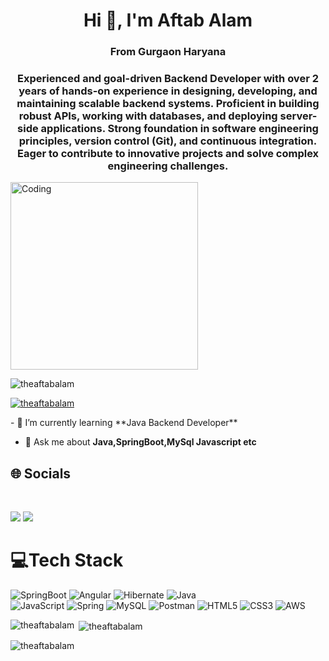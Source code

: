 
<h1 align="center">Hi 👋, I'm Aftab Alam</h1>
<h3 align="center">From Gurgaon Haryana</h3>
<h3 align="center">Experienced and goal-driven Backend Developer with over 2 years of hands-on experience in designing, developing, and maintaining scalable backend systems. Proficient in building robust APIs, working with databases, and deploying server-side applications. Strong foundation in software engineering principles, version control (Git), and continuous integration. Eager to contribute to innovative projects and solve complex engineering challenges.</h3>
<img align="center" alt="Coding" width="300" src="https://miro.medium.com/max/2800/0*OJ_EHzpajEM2fR2O">
<p align="left"> <img src="https://komarev.com/ghpvc/?username=theaftabalam&label=Profile%20views&color=0e75b6&style=flat" alt="theaftabalam" /> </p>
<p align="left"> <a href="https://github.com/ryo-ma/github-profile-trophy"><img src="https://github-profile-trophy.vercel.app/?username=theaftabalam" alt="theaftabalam" /></a> </p>
<!-- <p align="left"> <a href="https://github.com/ryo-ma/github-profile-trophy"><img src="https://github-profile-trophy.vercel.app/?username=theaftabalam" alt="theaftabalam" /></a> </p> -->
- 🌱 I’m currently learning **Java Backend Developer**


- 💬 Ask me about **Java,SpringBoot,MySql Javascript etc**
 
<div><h2> 🌐 Socials</h2> <div/>
<br/>
<p align="left">
<a href = "https://www.linkedin.com/in/aftabalamsi12/" target="_blank"><img src="https://img.shields.io/badge/linkedin-%230077B5.svg?style=for-the-badge&logo=linkedin&logoColor=white"/></a>
<a href = "mailto:aftabalamsi12@gmail.com" target="_blank"><img src="https://img.shields.io/badge/Gmail-D14836?style=for-the-badge&logo=gmail&logoColor=white"/></a>
 
</p>

# 💻Tech Stack
![SpringBoot](https://img.shields.io/badge/-SpringBoot-green.svg?style=for-the-badge&logo=SpringBoot&logoColor=white)
![Angular](https://img.shields.io/badge/-Angular-red.svg?style=for-the-badge&logo=Angular&logoColor=white) 
![Hibernate](https://img.shields.io/badge/-Hibernate-yellowgreen.svg?style=for-the-badge&logo=Hibernate&logoColor=white) 
![Java](https://img.shields.io/badge/java-%23ED8B00.svg?style=for-the-badge&logo=java&logoColor=white)  
![JavaScript](https://img.shields.io/badge/JavaScript-%231372B6.svg?style=for-the-badge&logo=JavaScript&logoColor=white) 
![Spring](https://img.shields.io/badge/spring-%236DB33F.svg?style=for-the-badge&logo=spring&logoColor=white) 
![MySQL](https://img.shields.io/badge/mysql-%2300f.svg?style=for-the-badge&logo=mysql&logoColor=white) 
![Postman](https://img.shields.io/badge/Postman-FF6C37?style=for-the-badge&logo=postman&logoColor=white) 
![HTML5](https://img.shields.io/badge/html5-%23E34F26.svg?style=for-the-badge&logo=html5&logoColor=white) 
![CSS3](https://img.shields.io/badge/css3-%231572B6.svg?style=for-the-badge&logo=css3&logoColor=white) 
![AWS](https://img.shields.io/badge/AWS-%23FF9900.svg?style=for-the-badge&logo=amazon-aws&logoColor=white) 

<p><img align="left" src="https://github-readme-stats.vercel.app/api/top-langs?username=theaftabalam&show_icons=true&locale=en&layout=compact" alt="theaftabalam" /></p>

<p>&nbsp;<img align="center" src="https://github-readme-stats.vercel.app/api?username=theaftabalam&show_icons=true&locale=en" alt="theaftabalam" /></p>

<p><img align="center" src="https://github-readme-streak-stats.herokuapp.com/?user=theaftabalam" alt="theaftabalam" /></p>
